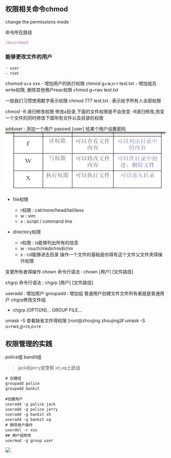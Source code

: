 ## 权限相关命令chmod
change the permissions mode

命令所在路径
```js
/bin/chmod
```
### 能够更改文件的用户
    - user
    - root

chomod u+x xxx
    - 增加用户的执行权限
chmod g+w,o-r test.txt
    - 增加组员write权限, 删除其他用户reac权限
chmod g=rwx test.txt

一般我们习惯使用数字表示权限
chmod 777 test.txt : 表示给予所有人全部权限

chmod -R 递归修改权限
修改a目录,下面的文件权限是不会改变
-R递归修改,改变一个文件的同时修改下面所有文件以及目录的权限

adduser : 添加一个用户
passwd [user] 给某个用户设置密码
<img src='images/文件权限.png'>

- file权限
  -  r权限 : cat/more/head/tail/less
  -  w : vim
  -  x : script / command line
  

- directory权限
  - r权限 : ls能够列出所有的信息
  - w : rouch/mkdir/rmdir/rm
  - x : cd能够进去目录
操作一个文件的基础是你得有这个文件父文件夹得操作权限


变更所有者得操作
chown
命令行语法 : chown [用户] [文件路径]

chgrp
命令行语法 : chgrp [用户] [文件路径]

useradd : 增加用户
groupadd : 增加组
普通用户创建文件文件所有者就是普通用户
chgrp修改文件组
* chgrp [OPTION]... GROUP FILE...


umask -S 查看缺省文件得权限
[root@zhoujing zhoujing]# umask -S
u=rwx,g=rx,o=rx

## 权限管理的实践
police组
bandit组
> jack和jerry是警察
> xh,xq土匪组

```shell
# 创建组
groupadd police
groupadd bankit

#创建用户
useradd -g police jack
useradd -g police jerry
useradd -g bankit xh
useradd -g bankit xq
# 删除用户操作
userdel -r xxx
## 用户组修改
usermod -g group user
```
<image src='../images/权限练习.png'></image>
